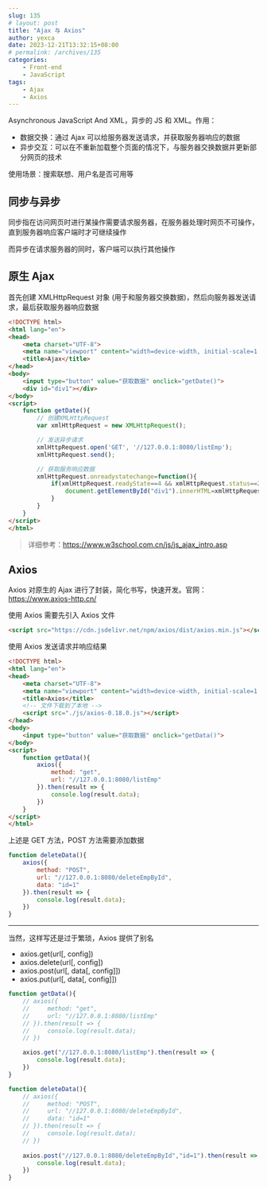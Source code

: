```yaml
---
slug: 135
# layout: post
title: "Ajax 与 Axios"
author: yexca
date: 2023-12-21T13:32:15+08:00
# permalink: /archives/135
categories:
    - Front-end
    - JavaScript
tags:
    - Ajax
    - Axios
---
```


Asynchronous JavaScript And XML，异步的 JS 和 XML。作用：

* 数据交换：通过 Ajax 可以给服务器发送请求，并获取服务器响应的数据
* 异步交互：可以在不重新加载整个页面的情况下，与服务器交换数据并更新部分网页的技术

使用场景：搜索联想、用户名是否可用等

## 同步与异步

同步指在访问网页时进行某操作需要请求服务器，在服务器处理时网页不可操作，直到服务器响应客户端时才可继续操作

而异步在请求服务器的同时，客户端可以执行其他操作

## 原生 Ajax

首先创建 XMLHttpRequest 对象 (用于和服务器交换数据)，然后向服务器发送请求，最后获取服务器响应数据

```html
<!DOCTYPE html>
<html lang="en">
<head>
    <meta charset="UTF-8">
    <meta name="viewport" content="width=device-width, initial-scale=1.0">
    <title>Ajax</title>
</head>
<body>
    <input type="button" value="获取数据" onclick="getDate()">
    <div id="div1"></div>
</body>
<script>
    function getDate(){
        // 创建XMLHttpRequest
        var xmlHttpRequest = new XMLHttpRequest();

        // 发送异步请求
        xmlHttpRequest.open('GET', '//127.0.0.1:8080/listEmp');
        xmlHttpRequest.send();

        // 获取服务响应数据
        xmlHttpRequest.onreadystatechange=function(){
            if(xmlHttpRequest.readyState==4 && xmlHttpRequest.status==200){
                document.getElementById("div1").innerHTML=xmlHttpRequest.responseText;
            }
        }
    }
</script>
</html>
```

> 详细参考：<https://www.w3school.com.cn/js/js_ajax_intro.asp>

## Axios

Axios 对原生的 Ajax 进行了封装，简化书写，快速开发。官网：<https://www.axios-http.cn/>

使用 Axios 需要先引入 Axios 文件

```html
<script src="https://cdn.jsdelivr.net/npm/axios/dist/axios.min.js"></script>
```

使用 Axios 发送请求并响应结果

```html
<!DOCTYPE html>
<html lang="en">
<head>
    <meta charset="UTF-8">
    <meta name="viewport" content="width=device-width, initial-scale=1.0">
    <title>Axios</title>
    <!-- 文件下载到了本地 -->
    <script src="./js/axios-0.18.0.js"></script>
</head>
<body>
    <input type="button" value="获取数据" onclick="getData()">
</body>
<script>
    function getData(){
        axios({
            method: "get",
            url: "//127.0.0.1:8080/listEmp"
        }).then(result => {
            console.log(result.data);
        })
    }
</script>
</html>
```

上述是 GET 方法，POST 方法需要添加数据

```javascript
function deleteData(){
    axios({
        method: "POST",
        url: "//127.0.0.1:8080/deleteEmpById",
        data: "id=1"
    }).then(result => {
        console.log(result.data);
    })
}
```

---

当然，这样写还是过于繁琐，Axios 提供了别名

* axios.get(url[, config])
* axios.delete(url[, config])
* axios.post(url[, data[, config]])
* axios.put(url[, data[, config]])

```javascript
function getData(){
    // axios({
    //     method: "get",
    //     url: "//127.0.0.1:8080/listEmp"
    // }).then(result => {
    //     console.log(result.data);
    // })

    axios.get("//127.0.0.1:8080/listEmp").then(result => {
        console.log(result.data);
    })
}

function deleteData(){
    // axios({
    //     method: "POST",
    //     url: "//127.0.0.1:8080/deleteEmpById",
    //     data: "id=1"
    // }).then(result => {
    //     console.log(result.data);
    // })
    
    axios.post("//127.0.0.1:8080/deleteEmpById","id=1").then(result => {
        console.log(result.data);
    })
}
```

